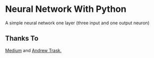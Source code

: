 # Neural Network With Python

A simple neural network one layer (three input and one output neuron)

## Thanks To

<a href="https://medium.com/technology-invention-and-more/how-to-build-a-simple-neural-network-in-9-lines-of-python-code-cc8f23647ca1">Medium</a> and <a href="https://iamtrask.github.io/2015/07/12/basic-python-network/">Andrew Trask.</a>